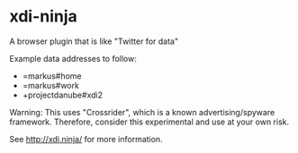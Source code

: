 xdi-ninja
=========

A browser plugin that is like "Twitter for data"

Example data addresses to follow:

* =markus#home
* =markus#work
* +projectdanube#xdi2

Warning: This uses "Crossrider", which is a known advertising/spyware framework. Therefore, consider
this experimental and use at your own risk.

See http://xdi.ninja/ for more information.

